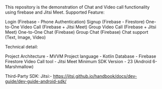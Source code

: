 This repository is the demonstration of Chat and Video call functionality using firebase and Jitsi Meet.
Supported Feature:

Login (Firebase - Phone Authentication)
Signup (Firebase - Firestore)
One-to-One Video Call (Firebase  + Jitsi Meet)
Group Video Call (Firebase  + Jitsi Meet)
One-to-One Chat (Firebase)
Group Chat (Firebase)
Chat support (Text, Image, Video)

Technical detail:

Project Architecture - MVVM
Project language - Kotlin
Database - Firebase Firestore
Video Call tool - Jitsi Meet
Minimum SDK Version - 23 (Android 6-Marshmallow)

Third-Party SDK:
Jitsi:- https://jitsi.github.io/handbook/docs/dev-guide/dev-guide-android-sdk/
